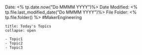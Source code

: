 Date: <% tp.date.now("Do MMMM YYYY")%>
Date Modified: <% tp.file.last_modified_date("Do MMMM YYYY")%>
File Folder: <% tp.file.folder() %>
#MakerEngineering

```ad-abstract
title: Today's Topics
collapse: open

- Topic1
- Topic2
- Topic3

```


